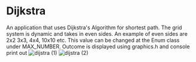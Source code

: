# Dijkstra

An application that uses Dijkstra's Algorithm for shortest path. The grid system is dynamic and takes in even sides. An example of even sides are 2x2 3x3, 4x4, 10x10 etc. 
This value can be changed at the Enum class under MAX_NUMBER. 
Outcome is displayed using graphics.h and console print out
![dijstra (1)](https://github.com/kiet1375/Dijkstra/assets/38486702/69568aa7-28a5-45b7-932d-076577843e97)
![dijstra (2)](https://github.com/kiet1375/Dijkstra/assets/38486702/903cca6f-eef4-45b4-b6fd-df17b1ea945b)
